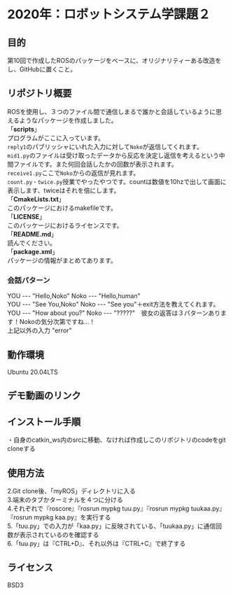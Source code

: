 # 2020年：ロボットシステム学課題２
## 目的
第10回で作成したROSのパッケージをベースに、オリジナリティーある改造をし、GitHubに置くこと。
## リポジトリ概要
ROSを使用し、３つのファイル間で通信しまるで誰かと会話しているように思えるようなパッケージを作成しました。  
「**scripts**」  
プログラムがここに入っています。  
`reply1`のパブリッシャにいれた入力に対して`Noko`が返信してくれます。  
`mid1.py`のファイルは受け取ったデータから反応を決定し返信を考えるという中間ファイルです。また何回会話したかの回数が表示されます。  
`receive1.py`ここで`Noko`からの返信が見れます。  
`count.py・twice.py`授業でやったやつです。countは数値を10hzで出して画面に表示します、twiceはそれを倍にします。  
「**CmakeLists.txt**」  
このパッケージにおけるmakefileです。  
「**LICENSE**」  
このパッケージにおけるライセンスです。  
「**README.md**」  
読んでください。  
「**package.xml**」  
パッケージの情報がまとめてあります。  
### 会話パターン
YOU --- "Hello,Noko"     Noko --- "Hello,human"  
YOU --- "See You,Noko"   Noko --- "See you"＋exit方法を教えてくれます。  
YOU --- "How about you?" Noko --- "?????"　彼女の返答は３パターンあります！Nokoの気分次第ですね…！  
上記以外の入力 "error"  
## 動作環境
Ubuntu 20.04LTS
## デモ動画のリンク

## インストール手順
・自身のcatkin_ws内のsrcに移動、なければ作成しこのリポジトリのcodeをgit cloneする
## 使用方法
2.Git clone後、「myROS」ディレクトリに入る  
3.端末のタブかターミナルを４つに分ける  
4.それぞれで『roscore』『rosrun mypkg tuu.py』『rosrun mypkg tuukaa.py』『rosrun mypkg kaa.py』を実行する  
5.「tuu.py」での入力が「kaa.py」に反映されている、「tuukaa.py」に通信回数が表示されているのを確認する  
6.「tuu.py」は『CTRL+D』、それ以外は『CTRL+C』で終了する 
## ライセンス
BSD3
